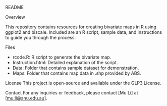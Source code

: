 README

Overview

This repository contains resources for creating bivariate maps in R using ggplot2 and biscale. Included are an R script, sample data, and instructions to guide you through the process.

Files
- rcode.R: R script to generate the bivariate map.
- Instruction.html: Detailed explanation of the script.
- Data: Folder that contains sample dataset for demonstration.
- Maps: Folder that contains map data in .shp provided by ABS.

License
This project is open-source and available under the GLP3 License.

Contact
For any inquiries or feedback, please contact [Mu Li] at [mu.li@anu.edu.au].
